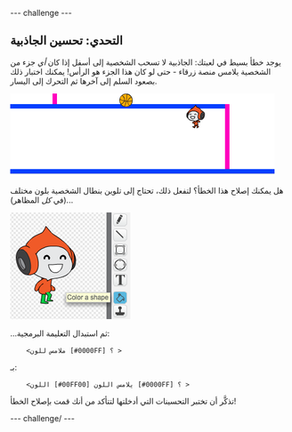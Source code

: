 \--- challenge \---

## التحدي: تحسين الجاذبية

يوجد خطأ بسيط في لعبتك: الجاذبية لا تسحب الشخصية إلى أسفل إذا كان *أي* جزء من الشخصية يلامس منصة زرقاء - حتى لو كان هذا الجزء هو الرأس! يمكنك اختبار ذلك بصعود السلم إلى آخرها ثم التحرك إلى اليسار.

![لقطة الشاشة](images/dodge-gravity-bug.png)

هل يمكنك إصلاح هذا الخطأ؟ لتفعل ذلك، تحتاج إلى تلوين بنطال الشخصية بلون مختلف (في *كل* المظاهر)...

![لقطة الشاشة](images/dodge-trousers.png)

...ثم استبدال التعليمة البرمجية:

```blocks
    <ملامس للون [#0000FF] ؟ >
```

بـ:

```blocks
    <اللون [#00FF00] يلامس اللون [#0000FF] ؟ >
```

تذكَّر أن تختبر التحسينات التي أدخلتها لتتأكد من أنك قمت بإصلاح الخطأ!

\--- challenge/ \---